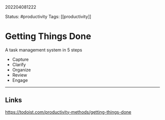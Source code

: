 202204081222

Status: #productivity
Tags: [[productivity]]

# Getting Things Done
A task management system in 5 steps

- Capture
- Clarify
- Organize
- Review
- Engage



---

## Links

https://todoist.com/productivity-methods/getting-things-done